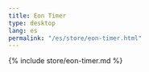 ```yaml
---
title: Eon Timer
type: desktop
lang: es
permalink: "/es/store/eon-timer.html"
---
```


{% include store/eon-timer.md %}
  
